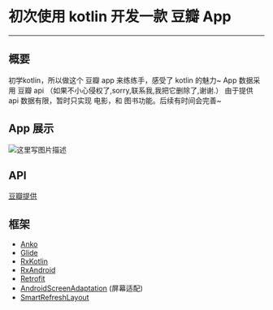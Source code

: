 #  初次使用 kotlin 开发一款 豆瓣 App



-------------------

## 概要
初学kotlin，所以做这个 豆瓣 app 来练练手，感受了 kotlin 的魅力~
App 数据采用 豆瓣 api  （如果不小心侵权了,sorry,联系我,我把它删除了,谢谢.）
由于提供 api 数据有限，暂时只实现 电影，和 图书功能。后续有时间会完善~

## App 展示

![这里写图片描述](https://img-blog.csdn.net/20180817031228247?watermark/2/text/aHR0cHM6Ly9ibG9nLmNzZG4ubmV0L3dlaXhpbl80MDU5NTUxNg==/font/5a6L5L2T/fontsize/400/fill/I0JBQkFCMA==/dissolve/70)

## API
[豆瓣提供](https://developers.douban.com/wiki/?title=api_v2)

## 框架
 - [Anko ](https://github.com/Kotlin/anko)
 - [Glide](https://github.com/bumptech/glide)
 - [RxKotlin](https://github.com/ReactiveX/RxKotlin)
 - [RxAndroid](https://github.com/ReactiveX/RxAndroid)
 - [Retrofit](https://github.com/square/retrofit) 
 - [AndroidScreenAdaptation](https://github.com/yatoooon/AndroidScreenAdaptation)  (屏幕适配)
 - [SmartRefreshLayout](SmartRefreshLayout) 



